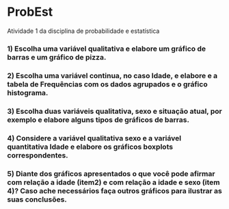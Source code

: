 # ProbEst

Atividade 1 da disciplina de probabilidade e estatística

### 1) Escolha uma variável qualitativa e elabore um gráfico de barras e um gráfico de pizza.
### 2) Escolha uma variável continua, no caso Idade, e elabore e a tabela de Frequências com os dados agrupados e o gráfico histograma.
### 3) Escolha duas variáveis qualitativa, sexo e situação atual, por exemplo e elabore alguns tipos de gráficos de barras.
### 4) Considere a variável qualitativa sexo e a variável quantitativa Idade e elabore os gráficos boxplots correspondentes.
### 5) Diante dos gráficos apresentados o que você pode afirmar com relação a idade (item2) e com relação a idade e sexo (item 4)? Caso ache necessários faça outros gráficos para ilustrar as suas conclusões.
